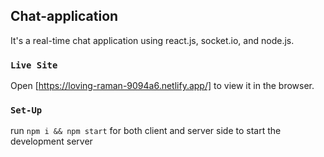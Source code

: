 ## Chat-application
It's a real-time chat application using react.js, socket.io, and node.js.

### `Live Site`
Open [https://loving-raman-9094a6.netlify.app/] to view it in the browser.

### `Set-Up`

run `npm i && npm start` for both client and server side to start the development server
